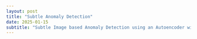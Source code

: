 ```yaml
---
layout: post
title: "Subtle Anomaly Detection"
date: 2025‑01-15
subtitle: "Subtle Image based Anomaly Detection using an Autoencoder with a Segmentation model"
---
```


<head>
  <style>
    /* Apply full justification to all paragraphs */
    p {
      text-align: justify;
    }
  </style>
</head>
